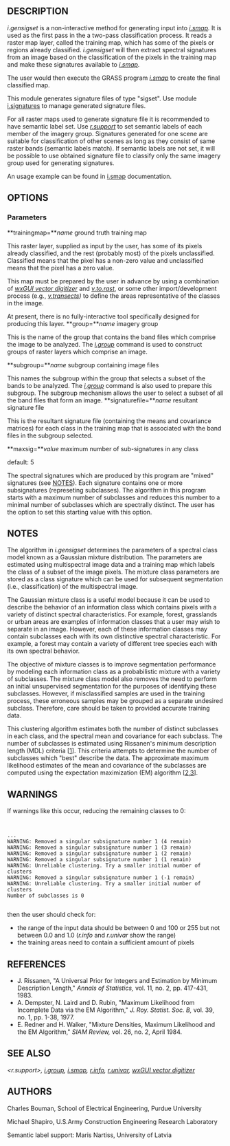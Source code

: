 

## DESCRIPTION

*i.gensigset*
is a non-interactive method for generating input into
*[i.smap](i.smap.html).*
It is used as the first pass in the a two-pass
classification process. It reads a raster map layer,
called the training map, which has some of the pixels or
regions already classified. *i.gensigset* will then
extract spectral signatures from an image based on the
classification of the pixels in the training map and make
these signatures available to
*[i.smap](i.smap.html).*

The user would then execute the GRASS program *[i.smap](i.smap.html)* to create the
final classified map.

This module generates signature files of type "sigset". Use module
[i.signatures](i.signatures.html) to manage generated signature files.

For all raster maps used to generate signature file it is recommended
to have semantic label set.
Use *[r.support](r.support.html)* to set
semantic labels of each member of the imagery group.
Signatures generated for one scene are suitable for classification
of other scenes as long as they consist of same raster bands
(semantic labels match). If semantic labels are not set, it will be
possible to use obtained signature file to classify only the same
imagery group used for generating signatures.

An usage example can be found in [i.smap](i.smap.html)
documentation.

## OPTIONS


### Parameters

**trainingmap=***name*
ground truth training map

This raster layer, supplied as input by the user, has some
of its pixels already classified, and the rest (probably
most) of the pixels unclassified. Classified means that
the pixel has a non-zero value and unclassified means that
the pixel has a zero value.

This map must be prepared by the user in advance by using
a combination of
*[wxGUI vector digitizer](wxGUI.vdigit.html)*
and
*[v.to.rast](v.to.rast.html)*,
or some other import/development process (e.g.,
*[v.transects](v.transects.html))*
to define the areas representative of the classes in the image.

At present, there is no fully-interactive tool specifically
designed for producing this layer.
**group=***name*
imagery group

This is the name of the group that contains the band files
which comprise the image to be analyzed. The
*[i.group](i.group.html)*
command is used to construct groups of raster layers which
comprise an image.

**subgroup=***name*
subgroup containing image files

This names the subgroup within the group that selects a
subset of the bands to be analyzed. The
*[i.group](i.group.html)*
command is also used to prepare this subgroup. The
subgroup mechanism allows the user to select a subset of
all the band files that form an image.
**signaturefile=***name*
resultant signature file

This is the resultant signature file (containing the means
and covariance matrices) for each class in the training map
that is associated with the band files in the subgroup
selected.

**maxsig=***value*
maximum number of sub-signatures in any class

default: 5

The spectral signatures which are produced by this program
are "mixed" signatures (see [NOTES](#notes)).
Each signature contains one or more subsignatures
(represeting subclasses). The algorithm in this program
starts with a maximum number of subclasses and reduces this
number to a minimal number of subclasses which are
spectrally distinct. The user has the option to set this
starting value with this option.


## NOTES

The algorithm in *i.gensigset* determines the
parameters of a spectral class model known as a Gaussian
mixture distribution. The parameters are estimated using
multispectral image data and a training map which labels
the class of a subset of the image pixels. The mixture
class parameters are stored as a class signature which can
be used for subsequent segmentation (i.e., classification)
of the multispectral image.

The Gaussian mixture class is a useful model because it can
be used to describe the behavior of an information class
which contains pixels with a variety of distinct spectral
characteristics. For example, forest, grasslands or urban
areas are examples of information classes that a user may
wish to separate in an image. However, each of these
information classes may contain subclasses each with its
own distinctive spectral characteristic. For example, a
forest may contain a variety of different tree species each
with its own spectral behavior.

The objective of mixture classes is to improve segmentation
performance by modeling each information class as a
probabilistic mixture with a variety of subclasses. The
mixture class model also removes the need to perform an
initial unsupervised segmentation for the purposes of
identifying these subclasses. However, if misclassified
samples are used in the training process, these erroneous
samples may be grouped as a separate undesired subclass.
Therefore, care should be taken to provided accurate
training data.

This clustering algorithm estimates both the number of
distinct subclasses in each class, and the spectral mean
and covariance for each subclass. The number of subclasses
is estimated using Rissanen's minimum description length
(MDL) criteria
[[1](#rissanen83)].
This criteria attempts to determine
the number of subclasses which "best" describe the data.
The approximate maximum likelihood estimates of the mean
and covariance of the subclasses are computed using the
expectation maximization (EM) algorithm
[[2](#dempster77),[3](#redner84)].

## WARNINGS

If warnings like this occur, reducing the remaining classes to 0:

```


...
WARNING: Removed a singular subsignature number 1 (4 remain)
WARNING: Removed a singular subsignature number 1 (3 remain)
WARNING: Removed a singular subsignature number 1 (2 remain)
WARNING: Removed a singular subsignature number 1 (1 remain)
WARNING: Unreliable clustering. Try a smaller initial number of clusters
WARNING: Removed a singular subsignature number 1 (-1 remain)
WARNING: Unreliable clustering. Try a smaller initial number of clusters
Number of subclasses is 0


```


then the user should check for:

* the range of the input data should be between 0 and 100 or 255 but not
  between 0.0 and 1.0 (*r.info* and *r.univar* show the range)
* the training areas need to contain a sufficient amount of pixels


## REFERENCES

* J. Rissanen,
  "A Universal Prior for Integers and Estimation by Minimum Description Length,"
  *Annals of Statistics,* vol. 11, no. 2, pp. 417-431, 1983.
* A. Dempster, N. Laird and D. Rubin,
  "Maximum Likelihood from Incomplete Data via the EM Algorithm,"
  *J. Roy. Statist. Soc. B,* vol. 39, no. 1, pp. 1-38, 1977.
* E. Redner and H. Walker,
  "Mixture Densities, Maximum Likelihood and the EM Algorithm,"
  *SIAM Review,* vol. 26, no. 2, April 1984.


## SEE ALSO

*<r.support>,
[i.group](i.group.html),
[i.smap](i.smap.html),
[r.info](r.info.html),
[r.univar](r.univar.html),
[wxGUI vector digitizer](wxGUI.vdigit.html)*

## AUTHORS

Charles Bouman,
School of Electrical Engineering, Purdue University

Michael Shapiro,
U.S.Army Construction Engineering Research Laboratory

Semantic label support: Maris Nartiss,
University of Latvia
